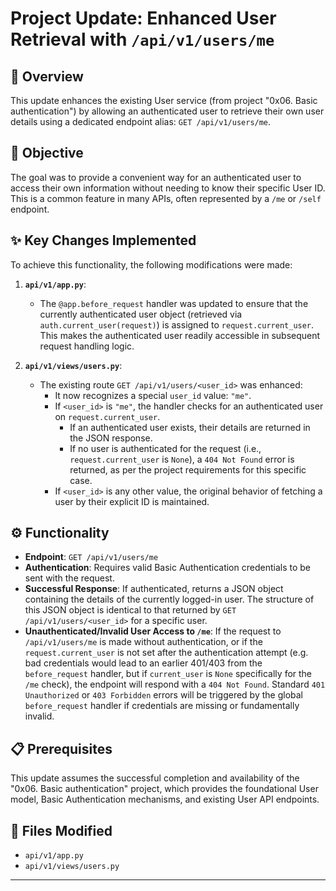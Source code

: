 # Project Update: Enhanced User Retrieval with `/api/v1/users/me`

## 🚀 Overview

This update enhances the existing User service (from project "0x06. Basic authentication") by allowing an authenticated user to retrieve their own user details using a dedicated endpoint alias: `GET /api/v1/users/me`.

## 🎯 Objective

The goal was to provide a convenient way for an authenticated user to access their own information without needing to know their specific User ID. This is a common feature in many APIs, often represented by a `/me` or `/self` endpoint.

## ✨ Key Changes Implemented

To achieve this functionality, the following modifications were made:

1.  **`api/v1/app.py`**:
    * The `@app.before_request` handler was updated to ensure that the currently authenticated user object (retrieved via `auth.current_user(request)`) is assigned to `request.current_user`. This makes the authenticated user readily accessible in subsequent request handling logic.

2.  **`api/v1/views/users.py`**:
    * The existing route `GET /api/v1/users/<user_id>` was enhanced:
        * It now recognizes a special `user_id` value: `"me"`.
        * If `<user_id>` is `"me"`, the handler checks for an authenticated user on `request.current_user`.
            * If an authenticated user exists, their details are returned in the JSON response.
            * If no user is authenticated for the request (i.e., `request.current_user` is `None`), a `404 Not Found` error is returned, as per the project requirements for this specific case.
        * If `<user_id>` is any other value, the original behavior of fetching a user by their explicit ID is maintained.

## ⚙️ Functionality

* **Endpoint**: `GET /api/v1/users/me`
* **Authentication**: Requires valid Basic Authentication credentials to be sent with the request.
* **Successful Response**: If authenticated, returns a JSON object containing the details of the currently logged-in user. The structure of this JSON object is identical to that returned by `GET /api/v1/users/<user_id>` for a specific user.
* **Unauthenticated/Invalid User Access to `/me`**: If the request to `/api/v1/users/me` is made without authentication, or if the `request.current_user` is not set after the authentication attempt (e.g. bad credentials would lead to an earlier 401/403 from the `before_request` handler, but if `current_user` is `None` specifically for the `/me` check), the endpoint will respond with a `404 Not Found`. Standard `401 Unauthorized` or `403 Forbidden` errors will be triggered by the global `before_request` handler if credentials are missing or fundamentally invalid.

## 📋 Prerequisites

This update assumes the successful completion and availability of the "0x06. Basic authentication" project, which provides the foundational User model, Basic Authentication mechanisms, and existing User API endpoints.

## 📁 Files Modified

* `api/v1/app.py`
* `api/v1/views/users.py`

---

